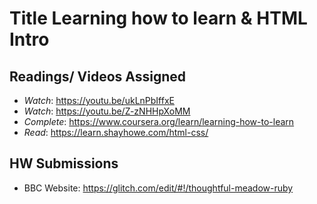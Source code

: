 # Title Learning how to learn & HTML Intro


## Readings/ Videos Assigned

- *Watch*: https://youtu.be/ukLnPbIffxE
- *Watch*: https://youtu.be/Z-zNHHpXoMM
- *Complete*: https://www.coursera.org/learn/learning-how-to-learn
- *Read*: https://learn.shayhowe.com/html-css/


## HW Submissions

- BBC Website: https://glitch.com/edit/#!/thoughtful-meadow-ruby